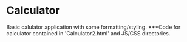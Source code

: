 # Calculator
Basic calulator application with some formatting/styling. ***Code for calculator contained in 'Calculator2.html' and JS/CSS directories.
